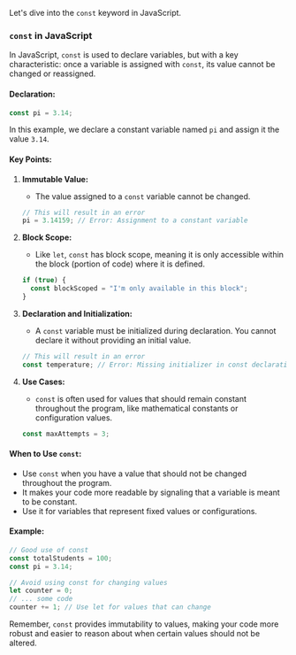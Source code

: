 Let's dive into the `const` keyword in JavaScript.

### `const` in JavaScript

In JavaScript, `const` is used to declare variables, but with a key characteristic: once a variable is assigned with `const`, its value cannot be changed or reassigned.

#### Declaration:

```javascript
const pi = 3.14;
```

In this example, we declare a constant variable named `pi` and assign it the value `3.14`.

#### Key Points:

1. **Immutable Value:**
   - The value assigned to a `const` variable cannot be changed.

   ```javascript
   // This will result in an error
   pi = 3.14159; // Error: Assignment to a constant variable
   ```

2. **Block Scope:**
   - Like `let`, `const` has block scope, meaning it is only accessible within the block (portion of code) where it is defined.

   ```javascript
   if (true) {
     const blockScoped = "I'm only available in this block";
   }
   ```

3. **Declaration and Initialization:**
   - A `const` variable must be initialized during declaration. You cannot declare it without providing an initial value.

   ```javascript
   // This will result in an error
   const temperature; // Error: Missing initializer in const declaration
   ```

4. **Use Cases:**
   - `const` is often used for values that should remain constant throughout the program, like mathematical constants or configuration values.

   ```javascript
   const maxAttempts = 3;
   ```

#### When to Use `const`:

- Use `const` when you have a value that should not be changed throughout the program.
- It makes your code more readable by signaling that a variable is meant to be constant.
- Use it for variables that represent fixed values or configurations.

#### Example:

```javascript
// Good use of const
const totalStudents = 100;
const pi = 3.14;

// Avoid using const for changing values
let counter = 0;
// ... some code
counter += 1; // Use let for values that can change
```

Remember, `const` provides immutability to values, making your code more robust and easier to reason about when certain values should not be altered.